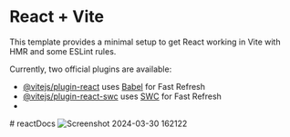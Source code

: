 # React + Vite

This template provides a minimal setup to get React working in Vite with HMR and some ESLint rules.

Currently, two official plugins are available:

- [@vitejs/plugin-react](https://github.com/vitejs/vite-plugin-react/blob/main/packages/plugin-react/README.md) uses [Babel](https://babeljs.io/) for Fast Refresh
- [@vitejs/plugin-react-swc](https://github.com/vitejs/vite-plugin-react-swc) uses [SWC](https://swc.rs/) for Fast Refresh
- 
#   r e a c t D o c s 
 
 ![Screenshot 2024-03-30 162122](https://github.com/Aliyasayed/reactDocs/assets/114391982/958fa4c0-6360-4534-90de-bcc9ee8b9915)
